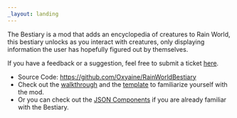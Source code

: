 ```yaml
---
_layout: landing
---
```


The Bestiary is a mod that adds an encyclopedia of creatures to Rain World, this bestiary unlocks as you interact with creatures, only displaying information the user has hopefully figured out by themselves.

If you have a feedback or a suggestion, feel free to submit a ticket [here](https://github.com/Oxyaine/RainWorldBestiary/issues).

- Source Code: https://github.com/Oxyaine/RainWorldBestiary
- Check out the [walkthrough](articles/walkthrough.html) and the [template](https://github.com/Oxyaine/RWBestiaryTemplate) to familiarize yourself with the mod.
- Or you can check out the [JSON Components](articles/components/tabs.html) if you are already familiar with the Bestiary.